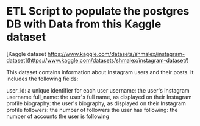 # ETL Script to populate the postgres DB with Data from this Kaggle dataset


[Kaggle dataset https://www.kaggle.com/datasets/shmalex/instagram-dataset](https://www.kaggle.com/datasets/shmalex/instagram-dataset/)


This dataset contains information about Instagram users and their posts. It includes the following fields:

user_id: a unique identifier for each user
username: the user's Instagram username
full_name: the user's full name, as displayed on their Instagram profile
biography: the user's biography, as displayed on their Instagram profile
followers: the number of followers the user has
following: the number of accounts the user is following
